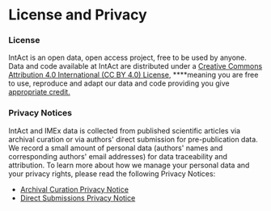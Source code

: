 # License and Privacy

### License

IntAct is an open data, open access project, free to be used by anyone. Data and code available at IntAct are distributed under a [Creative Commons Attribution 4.0 International \(CC BY 4.0\) License](https://creativecommons.org/licenses/by/4.0/),  ****meaning you are free to use, reproduce and adapt our data and code providing you give [appropriate credit.](https://creativecommons.org/licenses/by/4.0/#) 

### Privacy Notices

IntAct and IMEx data is collected from published scientific articles via archival curation or via authors' direct submission for pre-publication data. We record a small amount of personal data \(authors' names and corresponding authors' email addresses\) for data traceability and attribution. To learn more about how we manage your personal data and your privacy rights, please read the following Privacy Notices:

* [Archival Curation Privacy Notice](https://www.ebi.ac.uk/data-protection/privacy-notice/intact-and-imex-archival-curation)
* [Direct Submissions Privacy Notice](https://www.ebi.ac.uk/data-protection/privacy-notice/intact-and-imex-direct-submissions)

